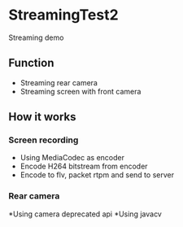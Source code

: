 # StreamingTest2
Streaming demo

## Function
* Streaming rear camera
* Streaming screen with front camera

## How it works
### Screen recording
* Using MediaCodec as encoder
* Encode H264 bitstream from encoder
* Encode to flv, packet rtpm and send to server
### Rear camera
*Using camera deprecated api
*Using javacv
